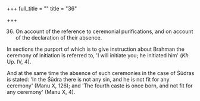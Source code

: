 +++
full_title = ""
title = "36"

+++


36. On account of the reference to ceremonial purifications, and on account of the declaration of their absence.

In sections the purport of which is to give instruction about Brahman the ceremony of initiation is referred to, 'I will initiate you; he initiated him' (_Kh._ Up. IV, 4).

 And at the same time the absence of such ceremonies in the case of Śūdras is stated: 'In the Śūdra there is not any sin, and he is not fit for any ceremony' (Manu X, 126); and 'The fourth caste is once born, and not fit for any ceremony' (Manu X, 4).

